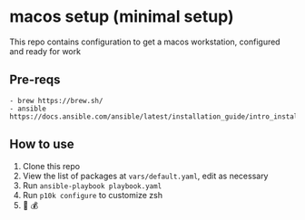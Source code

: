# macos setup (minimal setup)

This repo contains configuration to get a macos workstation, configured and ready for work

## Pre-reqs
```bash'
- brew https://brew.sh/
- ansible https://docs.ansible.com/ansible/latest/installation_guide/intro_installation.html
```

## How to use
1. Clone this repo
2. View the list of packages at `vars/default.yaml`, edit as necessary
3. Run `ansible-playbook playbook.yaml`
4. Run `p10k configure` to customize zsh
5. 💎 💰